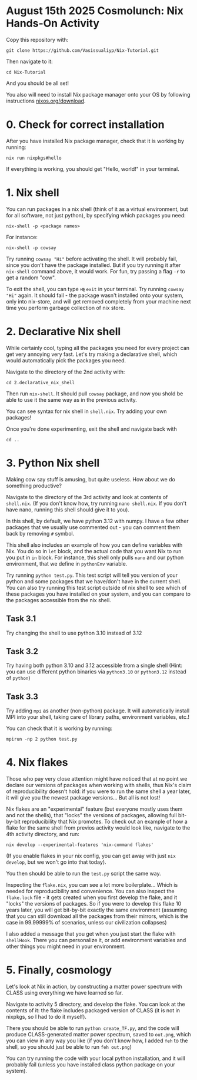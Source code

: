 # August 15th 2025 Cosmolunch: Nix Hands-On Activity

Copy this repository with: 
```
git clone https://github.com/Vasissualiyp/Nix-Tutorial.git
```
Then navigate to it:
```
cd Nix-Tutorial
```
And you should be all set!

You also will need to install Nix package manager onto your OS by following instructions
[nixos.org/download](here).

# 0. Check for correct installation

After you have installed Nix package manager, check that it is working by running:

```
nix run nixpkgs#hello
```

If everything is working, you should get "Hello, world!" in your terminal.

# 1. Nix shell

You can run packages in a nix shell (think of it as a virtual environment, but for all 
software, not just python), by specifying which packages you need:

```
nix-shell -p <package names>
```

For instance:

```
nix-shell -p cowsay
```

Try running `cowsay "Hi"` before activating the shell. It will probably fail, since you 
don't have the package installed. But if you try running it after `nix-shell` command
above, it would work. For fun, try passing a flag `-r` to get a random "cow".

To exit the shell, you can type ~~:q~~ `exit` in your terminal. Try running
`cowsay "Hi"` again. It should fail - the package wasn't installed onto your system,
only into nix-store, and will get removed completely from your machine next time 
you perform garbage collection of nix store.

# 2. Declarative Nix shell

While certainly cool, typing all the packages you need for every project can get
very annoying very fast. Let's try making a declarative shell, which would 
automatically pick the packages you need.

Navigate to the directory of the 2nd activity with:
```
cd 2.declarative_nix_shell
```

Then run `nix-shell`. It should pull `cowsay` package, and now you shold be able to
use it the same way as in the previous activity. 

You can see syntax for nix shell in `shell.nix`. Try adding your own packages!

Once you're done experimenting, exit the shell and navigate back with 
```
cd ..
```

# 3. Python Nix shell

Making cow say stuff is amusing, but quite useless. How about we do something productive?

Navigate to the directory of the 3rd activity and look at contents of `shell.nix`.
(If you don't know how, try running `nano shell.nix`. If you don't have nano,
running this shell should give it to you).

In this shell, by default, we have python 3.12 with numpy. I have a few other packages
that we usually use commented out - you can comment them back by removing `#` symbol.

This shell also includes an example of how you can define variables with Nix.
You do so in `let` block, and the actual code that you want Nix to run you put 
in `in` block. For instance, this shell only pulls `nano` and our python 
environment, that we define in `pythonEnv` variable.

Try running `python test.py`. This test script will tell you version of your python
and some packages that we have/don't have in the current shell.
You can also try running this test script outside of nix shell to see which of these 
packages you have installed on your system, and you can compare to the packages
accessible from the nix shell.

## Task 3.1

Try changing the shell to use python 3.10 instead of 3.12

## Task 3.2

Try having both python 3.10 and 3.12 accessible from a single shell
(Hint: you can use different python binaries via `python3.10` or `python3.12` 
instead of `python`)

## Task 3.3

Try adding `mpi` as another (non-python) package. It will automatically install MPI 
into your shell, taking care of library paths, environment variables, etc.!

You can check that it is working by running:
```
mpirun -np 2 python test.py
```

# 4. Nix flakes

Those who pay very close attention might have noticed that at no point we declare
our versions of packages when working with shells, thus Nix's claim of reproducibility
doesn't hold: if you were to run the same shell a year later, it will give
you the newest package versions... But all is not lost!

Nix flakes are an "experimental" feature (but everyone mostly uses them and not 
the shells), that "locks" the versions of packages, allowing full bit-by-bit 
reproducibility that Nix promotes. To check out an example of how a flake for the 
same shell from previos activity would look like, navigate to the 4th activity
directory, and run:
```
nix develop --experimental-features 'nix-command flakes'
```
(If you enable flakes in your nix config, you can get away with just `nix develop`,
but we won't go into that today).

You then should be able to run the `test.py` script the same way.

Inspecting the `flake.nix`, you can see a lot more boilerplate...
Which is needed for reproducibility and convenience.
You can also inspect the `flake.lock` file - it gets created when you first 
develop the flake, and it "locks" the versions of packages.
So if you were to develop this flake 10 years later, you will get
bit-by-bit exactly the same environment (assuming that you can still
download all the packages from their mirrors, which is the case in 99.99999% 
of scenarios, unless our civilization collapses)

I also added a message that you get when you just start the flake with `shellHook`.
There you can personalize it, or add environment variables and other things you 
might need in your environment.

# 5. Finally, cosmology

Let's look at Nix in action, by constructing a matter power spectrum with CLASS
using everything we have learned so far.

Navigate to activity 5 directory, and develop the flake.
You can look at the contents of it: the flake includes packaged version of CLASS
(it is not in nixpkgs, so I had to do it myself).

There you should be able to run `python create_TF.py`, and the code will produce
CLASS-generated matter power spectrum, saved to `out.png`, which you can view
in any way you like (if you don't know how, I added `feh` to the shell, so you 
should just be able to run `feh out.png`)

You can try running the code with your local python installation, and it will probably
fail (unless you have installed class python package on your system).
